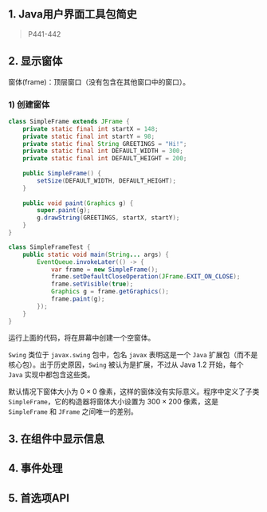 ## 1. Java用户界面工具包简史

> P441-442

## 2. 显示窗体

窗体(frame)：顶层窗口（没有包含在其他窗口中的窗口）。

### 1) 创建窗体

```java
class SimpleFrame extends JFrame {
    private static final int startX = 148;
    private static final int startY = 98;
    private static final String GREETINGS = "Hi!";
    private static final int DEFAULT_WIDTH = 300;
    private static final int DEFAULT_HEIGHT = 200;
	
    public SimpleFrame() {
        setSize(DEFAULT_WIDTH, DEFAULT_HEIGHT);
    }
	
    public void paint(Graphics g) {
        super.paint(g);
        g.drawString(GREETINGS, startX, startY);
    }
}

class SimpleFrameTest {
    public static void main(String... args) {
        EventQueue.invokeLater(() -> {
            var frame = new SimpleFrame();
            frame.setDefaultCloseOperation(JFrame.EXIT_ON_CLOSE);
            frame.setVisible(true);
            Graphics g = frame.getGraphics();
            frame.paint(g);
        });
    }
}
```

运行上面的代码，将在屏幕中创建一个空窗体。

`Swing` 类位于 `javax.swing` 包中，包名 `javax` 表明这是一个 `Java` 扩展包（而不是核心包）。出于历史原因，`Swing` 被认为是扩展，不过从 Java 1.2 开始，每个 `Java` 实现中都包含这些类。

默认情况下窗体大小为 $0 \times 0$ 像素，这样的窗体没有实际意义。程序中定义了子类 `SimpleFrame`，它的构造器将窗体大小设置为 $300 \times 200$ 像素，这是 `SimpleFrame` 和 `JFrame` 之间唯一的差别。

## 3. 在组件中显示信息

## 4. 事件处理

## 5. 首选项API